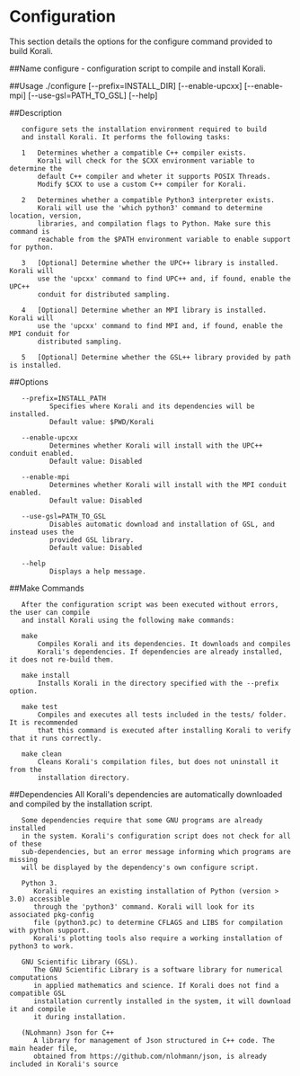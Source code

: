 # Configuration

This section details the options for the configure command provided to build Korali.

##Name
       configure - configuration script to compile and install Korali.

##Usage
       ./configure
                   [--prefix=INSTALL_DIR]
                   [--enable-upcxx]
                   [--enable-mpi]
                   [--use-gsl=PATH_TO_GSL]
                   [--help]

##Description

       configure sets the installation environment required to build
       and install Korali. It performs the following tasks:

       1   Determines whether a compatible C++ compiler exists.
	       Korali will check for the $CXX environment variable to determine the
		   default C++ compiler and wheter it supports POSIX Threads.
		   Modify $CXX to use a custom C++ compiler for Korali.

       2   Determines whether a compatible Python3 interpreter exists.
	       Korali will use the 'which python3' command to determine location, version,
		   libraries, and compilation flags to Python. Make sure this command is
		   reachable from the $PATH environment variable to enable support for python.

       3   [Optional] Determine whether the UPC++ library is installed. Korali will
	       use the 'upcxx' command to find UPC++ and, if found, enable the UPC++
		   conduit for distributed sampling.

	   4   [Optional] Determine whether an MPI library is installed. Korali will
	       use the 'upcxx' command to find MPI and, if found, enable the MPI conduit for
		   distributed sampling.

	   5   [Optional] Determine whether the GSL++ library provided by path is installed.

##Options

       --prefix=INSTALL_PATH
              Specifies where Korali and its dependencies will be installed.
              Default value: $PWD/Korali

       --enable-upcxx
              Determines whether Korali will install with the UPC++ conduit enabled.
              Default value: Disabled

	   --enable-mpi
              Determines whether Korali will install with the MPI conduit enabled.
              Default value: Disabled

	   --use-gsl=PATH_TO_GSL
              Disables automatic download and installation of GSL, and instead uses the
			  provided GSL library.
              Default value: Disabled

       --help
              Displays a help message.

##Make Commands

       After the configuration script was been executed without errors, the user can compile
       and install Korali using the following make commands:

       make
           Compiles Korali and its dependencies. It downloads and compiles
           Korali's dependencies. If dependencies are already installed, it does not re-build them.

       make install
           Installs Korali in the directory specified with the --prefix option.

       make test
           Compiles and executes all tests included in the tests/ folder. It is recommended
		   that this command is executed after installing Korali to verify that it runs correctly.

       make clean
           Cleans Korali's compilation files, but does not uninstall it from the
		   installation directory.

##Dependencies
       All Korali's dependencies are automatically downloaded and compiled by the
	   installation script.

       Some dependencies require that some GNU programs are already installed
       in the system. Korali's configuration script does not check for all of these
       sub-dependencies, but an error message informing which programs are missing
       will be displayed by the dependency's own configure script.  

       Python 3.
          Korali requires an existing installation of Python (version > 3.0) accessible
		  through the 'python3' command. Korali will look for its associated pkg-config
		  file (python3.pc) to determine CFLAGS and LIBS for compilation with python support.
		  Korali's plotting tools also require a working installation of python3 to work.

       GNU Scientific Library (GSL).
          The GNU Scientific Library is a software library for numerical computations
		  in applied mathematics and science. If Korali does not find a compatible GSL
		  installation currently installed in the system, it will download it and compile
		  it during installation.

	   (NLohmann) Json for C++
		  A library for management of Json structured in C++ code. The main header file,
          obtained from https://github.com/nlohmann/json, is already included in Korali's source
